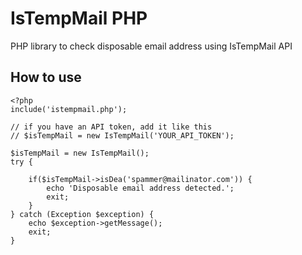 # IsTempMail PHP
PHP library to check disposable email address using IsTempMail API

## How to use
    <?php
    include('istempmail.php');
    
    // if you have an API token, add it like this
    // $isTempMail = new IsTempMail('YOUR_API_TOKEN');
    
    $isTempMail = new IsTempMail();
    try {
    
        if($isTempMail->isDea('spammer@mailinator.com')) {
            echo 'Disposable email address detected.';
            exit;
        }
    } catch (Exception $exception) {
        echo $exception->getMessage();
        exit;
    }
